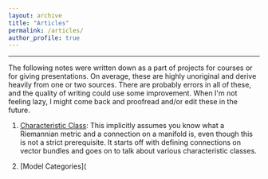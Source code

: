 ```yaml
---
layout: archive
title: "Articles"
permalink: /articles/
author_profile: true
---
```


---

The following notes were written down as a part of projects for courses or for giving presentations. On average, these are highly unoriginal and derive heavily from one or two sources.
There are probably errors in all of these, and the quality of writing could use some improvement. 
When I'm not feeling lazy, I might come back and proofread and/or edit these in the future.

1. [Characteristic Class](http://siddharth64.github.io/files/CharClasses.pdf): This implicitly assumes you know what a Riemannian metric and a connection on a manifold is, even though this is not a strict prerequisite.
 It starts off with defining connections on vector bundles and goes on to talk about various characteristic classes.

2. [Model Categories](
